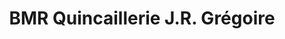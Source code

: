 ---
title: "BMR Quincaillerie J.R. Grégoire"
url: /montreal/bmr-quincaillerie-j-r-gregoire/
shop: hardware
---